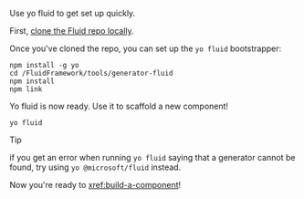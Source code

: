 Use yo fluid to get set up quickly.

First, [clone the Fluid repo locally](../index.md#fluid-source).

Once you've cloned the repo, you can set up the `yo fluid` bootstrapper:

```text
npm install -g yo
cd /FluidFramework/tools/generator-fluid
npm install
npm link
```

Yo fluid is now ready. Use it to scaffold a new component!

```text
yo fluid
```

> [!TIP]
> if you get an error when running `yo fluid` saying that a generator cannot be found, try using `yo @microsoft/fluid` instead.

Now you're ready to <xref:build-a-component>!
